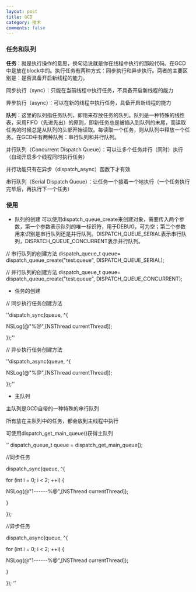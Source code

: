 ```yaml
---
layout: post
title: GCD
category: 技术
comments: false
---
```


### 任务和队列

**任务**：就是执行操作的意思，换句话说就是你在线程中执行的那段代码。在GCD中是放在block中的。执行任务有两种方式：同步执行和异步执行。两者的主要区别是：是否具备开启新线程的能力。

同步执行（sync）：只能在当前线程中执行任务，不具备开启新线程的能力

异步执行（async）：可以在新的线程中执行任务，具备开启新线程的能力


**队列**：这里的队列指任务队列，即用来存放任务的队列。队列是一种特殊的线性表，采用FIFO（先进先出）的原则，即新任务总是被插入到队列的末尾，而读取任务的时候总是从队列的头部开始读取。每读取一个任务，则从队列中释放一个任务。在GCD中有两种队列：串行队列和并行队列。

并行队列（Concurrent Dispatch Queue）：可以让多个任务并行（同时）执行（自动开启多个线程同时执行任务）

并行功能只有在异步（dispatch_async）函数下才有效

串行队列（Serial Dispatch Queue）：让任务一个接着一个地执行（一个任务执行完毕后，再执行下一个任务）


### 使用

* 队列的创建
可以使用dispatch_queue_create来创建对象，需要传入两个参数，第一个参数表示队列的唯一标识符，用于DEBUG，可为空；第二个参数用来识别是串行队列还是并行队列。DISPATCH_QUEUE_SERIAL表示串行队列，DISPATCH_QUEUE_CONCURRENT表示并行队列。

// 串行队列的创建方法
dispatch_queue_t queue= dispatch_queue_create("test.queue", DISPATCH_QUEUE_SERIAL);

// 并行队列的创建方法
dispatch_queue_t queue= dispatch_queue_create("test.queue", DISPATCH_QUEUE_CONCURRENT);

* 任务的创建

// 同步执行任务创建方法

''dispatch_sync(queue, ^{

NSLog(@"%@",[NSThread currentThread]); 

});''

// 异步执行任务创建方法

''dispatch_async(queue, ^{

NSLog(@"%@",[NSThread currentThread]);

});''


* 主队列

主队列是GCD自带的一种特殊的串行队列

所有放在主队列中的任务，都会放到主线程中执行

可使用dispatch_get_main_queue()获得主队列

‘’
dispatch_queue_t queue = dispatch_get_main_queue();

//同步任务

dispatch_sync(queue, ^{

for (int i = 0; i < 2; ++i) {

NSLog(@"1------%@",[NSThread currentThread]);

}

});

//异步任务

dispatch_async(queue, ^{

for (int i = 0; i < 2; ++i) {

NSLog(@"1------%@",[NSThread currentThread]);

}

});
‘’

